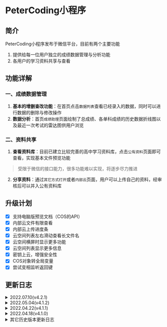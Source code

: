# PeterCoding小程序

## 简介
PeterCoding小程序发布于微信平台，目前有两个主要功能
1. 提供给每一位用户独立的成绩数据管理与分析功能
2. 各用户的学习资料共享与查看

## 功能详解

### 一、成绩数据管理
1. **基本的增删查改功能**：在首页点击`数据列表`查看已经录入的数据，同时可以进行数据的删除与修改操作
2. **数据分析**：首页`成绩助理`页面绘制了总成绩、各单科成绩的历史数据折线图以及最近一次考试的雷达图供用户浏览

### 二、资料共享
1. **查看资料库**：目前已建立比较完善的高中学习资料库，点击`公有资料`页面即可查看，实现基本文件预览功能
> 受限于微信的接口能力，很多功能难以实现，将逐步尽力推进

2. **分享资料**：通过`其它方式打开`或者`内部云`页面，用户可以上传自己的资料，经审核后可以并入公有资料库

## 升级计划
- [x] 支持电脑版预览文档（COS的API）
- [x] 内部云文件有限查看
- [x] 内部云上传进度条
- [x] 云空间列表左右滑动查看长文件名
- [x] 云空间横屏时显示更多功能
- [x] 云空间列表显示更多信息
- [x] 密钥上云，增强安全性
- [x] COS对象转全局变量
- [x] 尝试变相监听返回键

## 更新日志
<details>
<summary>2022.07.10(v4.2.1)</summary><br>
· 新增 文件自动缓存节省流量<br>
· 新增 清除缓存按钮<br>
· 新增 开源项目标签<br>
PS：如遇文件下载失败，可尝试清除缓存后再下载<br>
</details>

<details>
<summary>2022.05.04(v4.1.2)</summary><br>
· 优化 响应式UI设计<br>
· 优化 横屏状态下UI显示<br>
· 修复 长按与点击事件冲突<br>
· 优化 文件名滑动显示<br>
· 修复 若干已知问题<br>
</details>

<details>
<summary>2022.04.22(v4.1.1)</summary><br>
· 新增 测试返回键返回上级目录功能<br>
· 修复 文件重复显示嵌套循环<br>
· 优化 子页面UI统一<br>
</details>

<details>
<summary>2022.04.18(v4.1.0)</summary><br>
· 修复 转PDF预览乱码问题<br>
· 优化 统一全局UI设计<br>
· 优化 云空间文件滑动展示<br>
· 新增 内部云页面公告<br>
</details>

<details>
<summary>其它历史版本更新日志</summary><br>
· 修复 转PDF预览乱码问题<br>
· 优化 统一全局UI设计<br>
· 优化 云空间文件滑动展示<br>
· 新增 内部云页面公告<br><br>
2022.04.14(v4.0.7)<br>
· 修复 内存溢出问题<br>
· 新增 电脑端显示更多按钮<br>
· 修复 电脑端保存文件到本地<br>
· 修复 分享文件乱码问题<br>
· 优化 各功能下载进度条<br><br>
2022.04.10(v4.0.6)<br>
· 修复 PC端ppt文件上传失败<br>
紧急修复，补充修改<br><br>
2022.04.09(v4.0.5)<br>
· 新增 适配PC端更多格式预览<br>
· 优化 内部云界面设计<br>
· 修复 部分已知错误<br>
· 新增 资料库长按菜单<br><br>
2022.04.02(v4.0.4)<br>
· 修复 目录分享无法重进<br><br>
2022.03.28(v4.0.3)<br>
· 优化 页面缓冲提示逻辑<br>
· 修复 大文件下载失败<br><br>
2022.03.20(v4.0.2)<br>
· 优化 资料库错误提示<br>
· 新增 资料库日期大小显示<br>
· 新增 资料库更多功能<br>
· 修复 大文件无法预览<br>
· 新增 判断更新逻辑<br><br>
2022.02.26(v4.0.1)<br>
· 新增 高考倒数日期设置<br>
· 新增 内部云文件上传分类文件夹<br>
· 修复 首页支持自动刷新<br>
· 优化 兼容适配低版本设备（最低2.4.4基础库）<br><br>
2022.02.10(v4.0.0)<br>
· 优化 更新云存储sdk版本<br>
· 新增 意见反馈入口<br>
· 新增 更多文件格式上传<br>
· 新增 链接分享上传<br>
· 新增 部分页面下拉刷新<br>
· 新增 基本适配黑暗模式<br>
· 新增 基本适配PC端显示<br>
· 优化 页面逻辑和代码逻辑<br>
· 修复 内部云外部素材打开BUG<br>
· 新增 内部云上传进度条<br>
· 优化 提升程序安全性<br>
· 优化 提升程序性能与响应速度<br>
· 新增 查看内部云文件<br><br>
2022.02.08(v3.5.0)<br>
· 新增 小测成绩录入与图表<br>
每一次小测都值得关注<br>
· 新增 其它文档打开小程序直接投稿（测试中）<br>
可以在“其它打开方式”选择PeterCoding上传PDF资料进行投稿<br>
· 优化 代码结构与注释<br><br>
2022.02.07(v3.4.1)<br>
· 优化 搜索功能UI<br>
· 新增 内部云多文件上传（最多100个）<br>
· 新增 内部云图片上传选项<br>
· 优化 内部云文件上传逻辑<br>
· 新增 小测成绩录入<br>
· 新增 小测成绩曲线（未完工）<br><br>
2022.01.28(v3.4.0)<br>
· 新增 公有云资料库支持搜索了<br>
搜索功能支持js正则表达式，忽略大小写<br><br>
2022.01.24(v3.3.5)<br>
· 修复 内部云偶现未知错误<br><br>
2022.01.23(v3.3.4)<br>
· 新增 分离内部云与公有云<br>
· 优化 操作逻辑<br><br>
2022.01.20（v3.3.3）<br>
· 新增 图片预览支持列表<br>
· 新增 资料分享上传Beta版<br>
· 修复 音频文件预览失败问题<br>
· 删除 微信不支持预览的文件<br>
部分文件微信不支持预览<br>
请复制链接到浏览器下载<br><br>
2021.10.17（V3.3.2）<br>
· 新增 多个数据图表<br>
· 删除 无用元素和函数<br>
· 修复 文件名乱码问题<br>
· 修复 首页无法滑动问题<br>
· 优化 页面逻辑<br>
</details>
